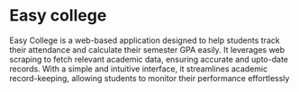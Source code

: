 # Easy college 
Easy College is a web-based application designed to help students track their attendance and calculate their
semester GPA easily. It leverages web scraping to fetch relevant academic data, ensuring accurate and upto-date records. With a simple and intuitive interface, it streamlines academic record-keeping, allowing
students to monitor their performance effortlessly
